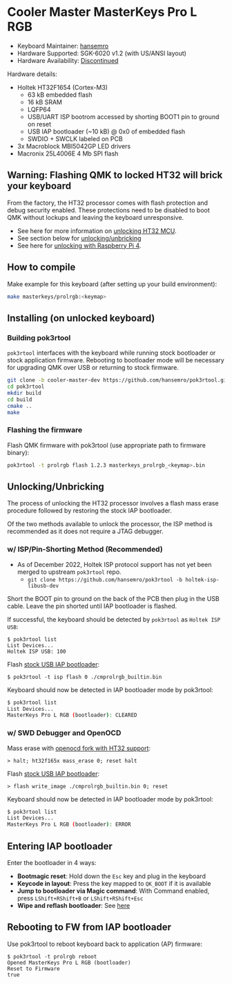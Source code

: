 # Cooler Master MasterKeys Pro L RGB

* Keyboard Maintainer: [hansemro](https://github.com/hansemro)
* Hardware Supported: SGK-6020 v1.2 (with US/ANSI layout)
* Hardware Availability: [Discontinued](https://www.coolermaster.com/catalog/peripheral/keyboards/masterkeys-pro-l/)

Hardware details:
* Holtek HT32F1654 (Cortex-M3)
    * 63 kB embedded flash
    * 16 kB SRAM
    * LQFP64
    * USB/UART ISP bootrom accessed by shorting BOOT1 pin to ground on reset
    * USB IAP bootloader (~10 kB) @ 0x0 of embedded flash
    * SWDIO + SWCLK labeled on PCB
* 3x Macroblock MBI5042GP LED drivers
* Macronix 25L4006E 4 Mb SPI flash

## Warning: Flashing QMK to locked HT32 will brick your keyboard

From the factory, the HT32 processor comes with flash protection and debug security enabled. These protections need to be disabled to boot QMK without lockups and leaving the keyboard unresponsive.

* See here for more information on [unlocking HT32 MCU](https://github.com/pok3r-custom/pok3r_re_firmware/wiki/HT32-Unlocking).
* See section below for [unlocking/unbricking](#UnlockingUnbricking)
* See here for [unlocking with Raspberry Pi 4](https://github.com/mateuszradomski/re-masterkeys/issues/1#issuecomment-1143137173).

## How to compile

Make example for this keyboard (after setting up your build environment):

```bash
make masterkeys/prolrgb:<keymap>
```

## Installing (on unlocked keyboard)

### Building pok3rtool

`pok3rtool` interfaces with the keyboard while running stock bootloader or stock application firmware. Rebooting to bootloader mode will be necessary for upgrading QMK over USB or returning to stock firmware.

```bash
git clone -b cooler-master-dev https://github.com/hansemro/pok3rtool.git --recursive
cd pok3rtool
mkdir build
cd build
cmake ..
make
```

### Flashing the firmware

Flash QMK firmware with pok3rtool (use appropriate path to firmware binary):

```bash
pok3rtool -t prolrgb flash 1.2.3 masterkeys_prolrgb_<keymap>.bin
```

## Unlocking/Unbricking

The process of unlocking the HT32 processor involves a flash mass erase procedure followed by restoring the stock IAP bootloader.

Of the two methods available to unlock the processor, the ISP method is recommended as it does not require a JTAG debugger.

### w/ ISP/Pin-Shorting Method (Recommended)

* As of December 2022, Holtek ISP protocol support has not yet been merged to upstream `pok3rtool` repo.
    * `git clone https://github.com/hansemro/pok3rtool -b holtek-isp-libusb-dev`

Short the BOOT pin to ground on the back of the PCB then plug in the USB cable. Leave the pin shorted until IAP bootloader is flashed.

If successful, the keyboard should be detected by `pok3rtool` as `Holtek ISP USB`:

```
$ pok3rtool list
List Devices...
Holtek ISP USB: 100
```

Flash [stock USB IAP bootloader](https://github.com/hansemro/pok3r_re_firmware/raw/cmprolrgb/disassemble/cmprolrgb/builtin/cmprolrgb_builtin.bin):

```
$ pok3rtool -t isp flash 0 ./cmprolrgb_builtin.bin
```

Keyboard should now be detected in IAP bootloader mode by pok3rtool:

```bash
$ pok3rtool list
List Devices...
MasterKeys Pro L RGB (bootloader): CLEARED
```

### w/ SWD Debugger and OpenOCD

Mass erase with [openocd fork with HT32 support](https://github.com/hansemro/openocd-ht32/tree/ht32f165x-dev):

```
> halt; ht32f165x mass_erase 0; reset halt
```

Flash [stock USB IAP bootloader](https://github.com/hansemro/pok3r_re_firmware/raw/cmprolrgb/disassemble/cmprolrgb/builtin/cmprolrgb_builtin.bin):

```
> flash write_image ./cmprolrgb_builtin.bin 0; reset
```

Keyboard should now be detected in IAP bootloader mode by pok3rtool:

```bash
$ pok3rtool list
List Devices...
MasterKeys Pro L RGB (bootloader): ERROR
```

## Entering IAP bootloader

Enter the bootloader in 4 ways:

* **Bootmagic reset**: Hold down the `Esc` key and plug in the keyboard
* **Keycode in layout**: Press the key mapped to `QK_BOOT` if it is available
* **Jump to bootloader via Magic command**: With Command enabled, press `LShift+RShift+B` or `LShift+RShift+Esc`
* **Wipe and reflash bootloader**: See [here](#UnlockingUnbricking)

## Rebooting to FW from IAP bootloader

Use pok3rtool to reboot keyboard back to application (AP) firmware:

```
$ pok3rtool -t prolrgb reboot
Opened MasterKeys Pro L RGB (bootloader)
Reset to Firmware
true
```
